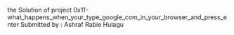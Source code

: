 the Solution of project 0x11-what_happens_when_your_type_google_com_in_your_browser_and_press_enter
Submitted by : Ashraf Rabie Hulagu